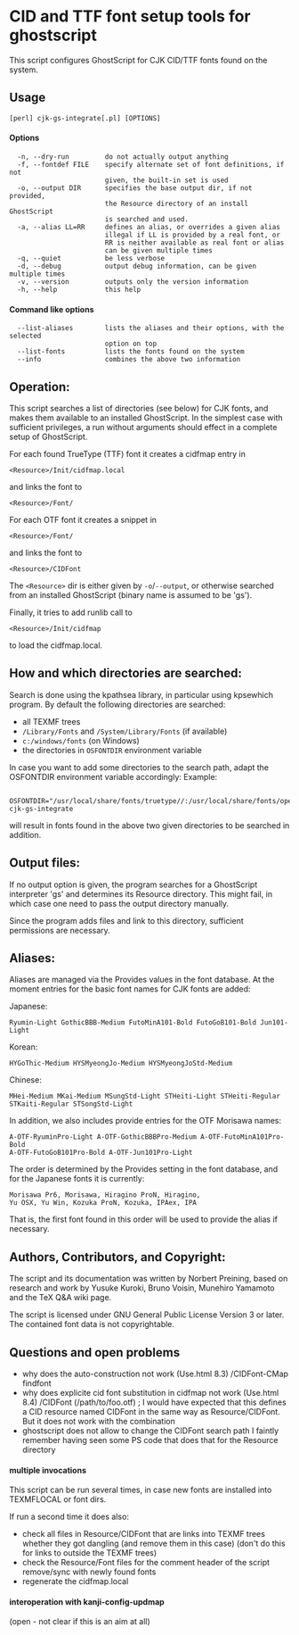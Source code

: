 CID and TTF font setup tools for ghostscript
============================================

This script configures GhostScript for CJK CID/TTF fonts found
on the system.

Usage
-----

`````
[perl] cjk-gs-integrate[.pl] [OPTIONS]
`````

#### Options ####

`````
  -n, --dry-run         do not actually output anything
  -f, --fontdef FILE    specify alternate set of font definitions, if not
                        given, the built-in set is used
  -o, --output DIR      specifies the base output dir, if not provided,
                        the Resource directory of an install GhostScript
                        is searched and used.
  -a, --alias LL=RR     defines an alias, or overrides a given alias
                        illegal if LL is provided by a real font, or
                        RR is neither available as real font or alias
                        can be given multiple times
  -q, --quiet           be less verbose
  -d, --debug           output debug information, can be given multiple times
  -v, --version         outputs only the version information
  -h, --help            this help

`````

#### Command like options ####

`````
  --list-aliases        lists the aliases and their options, with the selected
                        option on top
  --list-fonts          lists the fonts found on the system
  --info                combines the above two information
`````


Operation:
----------

This script searches a list of directories (see below) for CJK fonts,
and makes them available to an installed GhostScript. In the simplest
case with sufficient privileges, a run without arguments should effect
in a complete setup of GhostScript.

For each found TrueType (TTF) font it creates a cidfmap entry in

    <Resource>/Init/cidfmap.local

and links the font to

    <Resource>/Font/

For each OTF font it creates a snippet in

    <Resource>/Font/

and links the font to 

    <Resource>/CIDFont

The `<Resource>` dir is either given by `-o`/`--output`, or otherwise searched
from an installed GhostScript (binary name is assumed to be 'gs').

Finally, it tries to add runlib call to

    <Resource>/Init/cidfmap

to load the cidfmap.local.

How and which directories are searched:
---------------------------------------

  Search is done using the kpathsea library, in particular using kpsewhich
  program. By default the following directories are searched:
  - all TEXMF trees
  - `/Library/Fonts` and `/System/Library/Fonts` (if available)
  - `c:/windows/fonts` (on Windows)
  - the directories in `OSFONTDIR` environment variable

In case you want to add some directories to the search path, adapt the
OSFONTDIR environment variable accordingly: Example:

`````
    OSFONTDIR="/usr/local/share/fonts/truetype//:/usr/local/share/fonts/opentype//" cjk-gs-integrate
`````

will result in fonts found in the above two given directories to be
searched in addition.

Output files:
-------------

  If no output option is given, the program searches for a GhostScript
  interpreter 'gs' and determines its Resource directory. This might
  fail, in which case one need to pass the output directory manually.

  Since the program adds files and link to this directory, sufficient
  permissions are necessary.

Aliases:
--------

Aliases are managed via the Provides values in the font database.
At the moment entries for the basic font names for CJK fonts
are added:

Japanese:

    Ryumin-Light GothicBBB-Medium FutoMinA101-Bold FutoGoB101-Bold Jun101-Light

Korean:

    HYGoThic-Medium HYSMyeongJo-Medium HYSMyeongJoStd-Medium

Chinese:

    MHei-Medium MKai-Medium MSungStd-Light STHeiti-Light STHeiti-Regular STKaiti-Regular STSongStd-Light

In addition, we also includes provide entries for the OTF Morisawa names:

    A-OTF-RyuminPro-Light A-OTF-GothicBBBPro-Medium A-OTF-FutoMinA101Pro-Bold
    A-OTF-FutoGoB101Pro-Bold A-OTF-Jun101Pro-Light

The order is determined by the Provides setting in the font database,
and for the Japanese fonts it is currently:

    Morisawa Pr6, Morisawa, Hiragino ProN, Hiragino, 
    Yu OSX, Yu Win, Kozuka ProN, Kozuka, IPAex, IPA

That is, the first font found in this order will be used to provide the
alias if necessary.



Authors, Contributors, and Copyright:
-------------------------------------

The script and its documentation was written by Norbert Preining, based
on research and work by Yusuke Kuroki, Bruno Voisin, Munehiro Yamamoto
and the TeX Q&A wiki page.

The script is licensed under GNU General Public License Version 3 or later.
The contained font data is not copyrightable.


Questions and open problems
----------------------------

* why does the auto-construction not work (Use.html 8.3)
	/CIDFont-CMap findfont
* why does explicite cid font substitution in cidfmap not work (Use.html 8.4)
	/CIDFont (/path/to/foo.otf) ;
  I would have expected that this defines a CID resource named CIDFont
  in the same way as Resource/CIDFont.
  But it does not work with the combination
* ghostscript does not allow to change the CIDFont search path
	I faintly remember having seen some PS code that does that
	for the Resource directory


#### multiple invocations ####

This script can be run several times, in case new fonts are installed
into TEXMFLOCAL or font dirs.

If run a second time it does also:
- check all files in Resource/CIDFont that are links into TEXMF trees
  whether they got dangling (and remove them in this case)
  (don't do this for links to outside the TEXMF trees)
- check the Resource/Font files for the comment header of the script
  remove/sync with newly found fonts
- regenerate the cidfmap.local


#### interoperation with kanji-config-updmap ####

(open - not clear if this is an aim at all)

